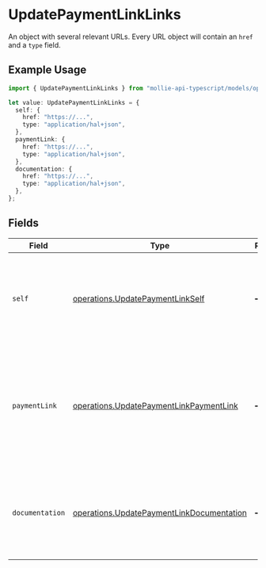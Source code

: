 # UpdatePaymentLinkLinks

An object with several relevant URLs. Every URL object will contain an `href` and a `type` field.

## Example Usage

```typescript
import { UpdatePaymentLinkLinks } from "mollie-api-typescript/models/operations";

let value: UpdatePaymentLinkLinks = {
  self: {
    href: "https://...",
    type: "application/hal+json",
  },
  paymentLink: {
    href: "https://...",
    type: "application/hal+json",
  },
  documentation: {
    href: "https://...",
    type: "application/hal+json",
  },
};
```

## Fields

| Field                                                                                                      | Type                                                                                                       | Required                                                                                                   | Description                                                                                                |
| ---------------------------------------------------------------------------------------------------------- | ---------------------------------------------------------------------------------------------------------- | ---------------------------------------------------------------------------------------------------------- | ---------------------------------------------------------------------------------------------------------- |
| `self`                                                                                                     | [operations.UpdatePaymentLinkSelf](../../models/operations/updatepaymentlinkself.md)                       | :heavy_minus_sign:                                                                                         | In v2 endpoints, URLs are commonly represented as objects with an `href` and `type` field.                 |
| `paymentLink`                                                                                              | [operations.UpdatePaymentLinkPaymentLink](../../models/operations/updatepaymentlinkpaymentlink.md)         | :heavy_minus_sign:                                                                                         | The URL your customer should visit to make the payment. This is where you should redirect the customer to. |
| `documentation`                                                                                            | [operations.UpdatePaymentLinkDocumentation](../../models/operations/updatepaymentlinkdocumentation.md)     | :heavy_minus_sign:                                                                                         | In v2 endpoints, URLs are commonly represented as objects with an `href` and `type` field.                 |
